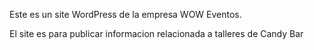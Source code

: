 Este es un site WordPress de la empresa WOW Eventos.

El site es para publicar informacion relacionada a talleres de Candy Bar
